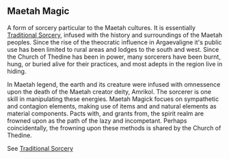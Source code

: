 ## Maetah Magic
A form of sorcery particular to the Maetah cultures. It is essentially [Traditional Sorcery](traditional_sorcery.md), infused with the history and surroundings of the Maetah peoples. Since the rise of the theocratic influence in Argaevaligne it's public use has been limited to rural areas and lodges to the south and west. Since the Church of Thedine has been in power, many sorcerers have been burnt, hung, or buried alive for their practices, and most adepts in the region live in hiding.

In Maetah legend, the earth and its creature were infused with omnessence upon the death of the Maetah creator deity, Amrikol. The sorcerer is one skill in manipulating these energies. Maetah Magick focues on sympathetic and contagion elements, making use of items and and natural elements as material components. Pacts with, and grants from, the spirit realm are frowned upon as the path of the lazy and incompetant. Perhaps coincidentally, the frowning upon these methods is shared by the Church of Thedine.

See [Traditional Sorcery](traditional_sorcery.md)
